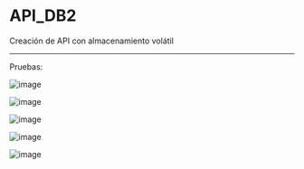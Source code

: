 # API_DB2
Creación de API con almacenamiento volátil  

---

 Pruebas:
 
![image](https://user-images.githubusercontent.com/50584963/235594330-ed23c5eb-cfff-4346-802d-56efeef0d77d.png)

![image](https://user-images.githubusercontent.com/50584963/235594380-2546cb3b-ca94-4fb0-be02-f1a3176cea54.png)

![image](https://user-images.githubusercontent.com/50584963/235594468-9f0426ec-5f6c-4a5d-98d0-58dd6ee94d73.png)

![image](https://user-images.githubusercontent.com/50584963/235594549-58a8de73-20f4-43ed-aa2d-4bc19c6f03fe.png)

![image](https://user-images.githubusercontent.com/50584963/235594621-e6c22619-81a0-428a-a5df-0569ee4f0e27.png)
